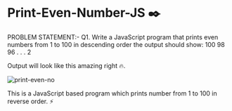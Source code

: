 # Print-Even-Number-JS ✒️ </br>
PROBLEM STATEMENT:- Q1. Write a JavaScript program that prints even numbers from 1 to 100 
in descending order the output should show: 
100 98 96 . . . 2

Output will look like this amazing right 🔥.


![print-even-no](https://user-images.githubusercontent.com/69614044/109647907-ec45ea00-7b7f-11eb-96df-6dab633eaace.PNG)

This is a JavaScript based program which prints number from 1 to 100 in reverse order. ⚡ 
